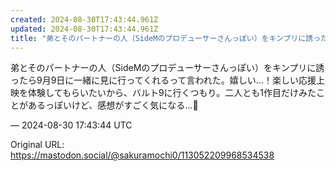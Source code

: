 ```yaml
---
created: 2024-08-30T17:43:44.961Z
updated: 2024-08-30T17:43:44.961Z
title: "弟とそのパートナーの人（SideMのプロデューサーさんっぽい）をキンプリに誘った[...]"
---
```


<p>弟とそのパートナーの人（SideMのプロデューサーさんっぽい）をキンプリに誘ったら9月9日に一緒に見に行ってくれるって言われた。嬉しい…！楽しい応援上映を体験してもらいたいから、バルト9に行くつもり。二人とも1作目だけみたことがあるっぽいけど、感想がすごく気になる…🌳</p>

&mdash; 2024-08-30 17:43:44 UTC

Original URL: https://mastodon.social/@sakuramochi0/113052209968534538
